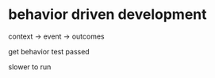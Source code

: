 # behavior driven development

context -> event -> outcomes

get behavior test passed

slower to run














